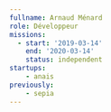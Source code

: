 ```yaml
---
fullname: Arnaud Ménard
role: Développeur
missions:
  - start: '2019-03-14'
    end: '2020-03-14'
    status: independent
startups:
    - anais
previously:
    - sepia
---
```

